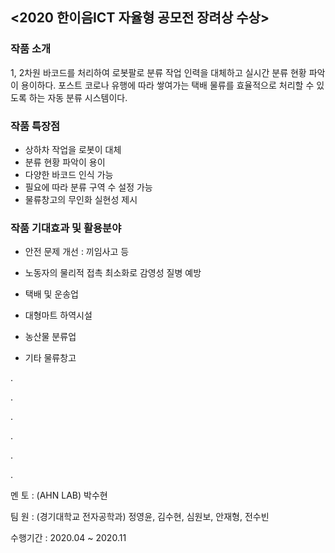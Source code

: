 ## <2020 한이음ICT 자율형 공모전 장려상 수상>

### 작품 소개
  1, 2차원 바코드를 처리하여 로봇팔로 분류 작업 인력을 대체하고 실시간 분류 현황 파악이 용이하다.
  포스트 코로나 유행에 따라 쌓여가는 택배 물류를 효율적으로 처리할 수 있도록 하는 자동 분류 시스템이다.
  
### 작품 특장점
  - 상하차 작업을 로봇이 대체
  - 분류 현황 파악이 용이
  - 다양한 바코드 인식 가능
  - 필요에 따라 분류 구역 수 설정 가능
  - 물류창고의 무인화 실현성 제시

### 작품 기대효과 및 활용분야
  - 안전 문제 개선 : 끼임사고 등
  - 노동자의 물리적 접촉 최소화로 감영성 질병 예방
  
  - 택배 및 운송업
  - 대형마트 하역시설
  - 농산물 분류업
  - 기타 물류창고


.

.

.

.

.

.

멘   토 : (AHN LAB) 박수현

팀   원 : (경기대학교 전자공학과) 정영윤, 김수현, 심원보, 안재형, 전수빈

수행기간 : 2020.04 ~ 2020.11
